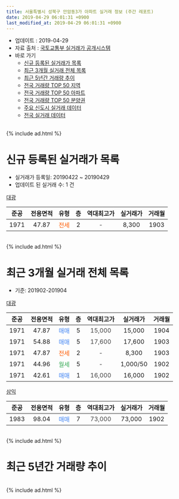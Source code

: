 ```yaml
---
title: 서울특별시 성북구 안암동3가 아파트 실거래 정보 (주간 레포트)
date: 2019-04-29 06:01:31 +0900
last_modified_at: 2019-04-29 06:01:31 +0900
---
```


* 업데이트 : 2019-04-29
* 자료 출처 : [국토교통부 실거래가 공개시스템](http://rt.molit.go.kr)
* 바로 가기
    * [신규 등록된 실거래가 목록](#신규-등록된-실거래가-목록)
    * [최근 3개월 실거래 전체 목록](#최근-3개월-실거래-전체-목록)
    * [최근 5년간 거래량 추이](#최근-5년간-거래량-추이)
    * [전국 거래량 TOP 50 지역](https://inasie.github.io/apt-trade-info/최근-3개월-전국에서-가장-거래가-많이-발생한-지역)
    * [전국 거래량 TOP 50 아파트](https://inasie.github.io/apt-trade-info/최근-3개월-전국에서-가장-거래가-많이-발생한-아파트)
    * [전국 거래량 TOP 50 분양권](https://inasie.github.io/apt-trade-info/최근-3개월-전국에서-가장-거래가-많이-발생한-분양권)
    * [주요 신도시 실거래 데이터](https://inasie.github.io/apt-trade-info/주요-신도시)
    * [전국 실거래 데이터](https://inasie.github.io/apt-trade-info/전국)
<br>
{% include ad.html %}
<br>

# 신규 등록된 실거래가 목록
* 실거래가 등록일: 20190422 ~ 20190429
* 업데이트 된 실거래 수: 1 건


[대광](https://search.naver.com/search.naver?query=%EC%84%9C%EC%9A%B8%ED%8A%B9%EB%B3%84%EC%8B%9C+%EC%84%B1%EB%B6%81%EA%B5%AC+%EC%95%88%EC%95%94%EB%8F%993%EA%B0%80+%EB%8C%80%EA%B4%91)

|준공|전용면적|유형|층|역대최고가|실거래가|거래월|
|:---:|:---:|:---:|:---:|:---:|:---:|:---:|
|1971|47.87|<span style="color:#ff5a00">전세</span>|2|<span style="color:#444444">-</span>|8,300|1903|


<br>
{% include ad.html %}
<br>

# 최근 3개월 실거래 전체 목록
* 기준: 201902-201904


[대광](https://search.naver.com/search.naver?query=%EC%84%9C%EC%9A%B8%ED%8A%B9%EB%B3%84%EC%8B%9C+%EC%84%B1%EB%B6%81%EA%B5%AC+%EC%95%88%EC%95%94%EB%8F%993%EA%B0%80+%EB%8C%80%EA%B4%91)

|준공|전용면적|유형|층|역대최고가|실거래가|거래월|
|:---:|:---:|:---:|:---:|:---:|:---:|:---:|
|1971|47.87|<span style="color:#4285f3">매매</span>|5|<span style="color:#444444">15,000</span>|15,000|1904|
|1971|54.88|<span style="color:#4285f3">매매</span>|5|<span style="color:#444444">17,600</span>|17,600|1903|
|1971|47.87|<span style="color:#ff5a00">전세</span>|2|<span style="color:#444444">-</span>|8,300|1903|
|1971|44.96|<span style="color:#34a853">월세</span>|5|<span style="color:#444444">-</span>|1,000/50|1902|
|1971|42.61|<span style="color:#4285f3">매매</span>|1|<span style="color:#444444">16,000</span>|16,000|1902|

[삼익](https://search.naver.com/search.naver?query=%EC%84%9C%EC%9A%B8%ED%8A%B9%EB%B3%84%EC%8B%9C+%EC%84%B1%EB%B6%81%EA%B5%AC+%EC%95%88%EC%95%94%EB%8F%993%EA%B0%80+%EC%82%BC%EC%9D%B5)

|준공|전용면적|유형|층|역대최고가|실거래가|거래월|
|:---:|:---:|:---:|:---:|:---:|:---:|:---:|
|1983|98.04|<span style="color:#4285f3">매매</span>|7|<span style="color:#444444">73,000</span>|73,000|1902|


<br>
{% include ad.html %}
<br>

# 최근 5년간 거래량 추이


<div style="width:100%;">
    <canvas id="deal_progress" height="200"></canvas>
</div>

<script>
new Chart(document.getElementById("deal_progress"), {
    type: 'line',
    data: {
        labels: ['201404','201405','201406','201407','201408','201409','201410','201411','201412','201501','201502','201503','201504','201505','201506','201507','201508','201509','201510','201511','201512','201601','201602','201603','201604','201605','201606','201607','201608','201609','201610','201611','201612','201701','201702','201703','201704','201705','201706','201707','201708','201709','201710','201711','201712','201801','201802','201803','201804','201805','201806','201807','201808','201809','201810','201811','201812','201901','201902','201903','201904'],
        datasets: [{
            label: '매매',
            pointRadius: 1,
            data: [4, 4, 3, 3, 3, 3, 4, 2, 1, 5, 3, 3, 4, 4, 5, 5, 2, 2, 3, 3, 0, 3, 2, 2, 2, 2, 5, 0, 5, 6, 3, 5, 3, 1, 5, 3, 0, 1, 3, 6, 2, 1, 4, 2, 2, 6, 8, 2, 4, 2, 1, 3, 5, 7, 3, 4, 2, 3, 2, 1, 1],
            borderColor: "rgba(255, 201, 14, 1)",
            backgroundColor: "rgba(255, 201, 14, 0.5)",
            fill: false,
            lineTension: 0
        },{
            label: '전월세',
            pointRadius: 1,
            data: [6, 1, 3, 4, 2, 2, 2, 3, 5, 4, 7, 4, 1, 7, 0, 4, 2, 4, 1, 0, 2, 3, 2, 6, 5, 1, 4, 1, 5, 1, 1, 5, 1, 2, 4, 5, 3, 2, 3, 3, 8, 2, 4, 1, 3, 2, 0, 7, 1, 3, 2, 2, 0, 3, 4, 4, 4, 2, 1, 1, 0],
            borderColor: "rgba(0, 141, 185, 1)",
            backgroundColor: "rgba(0, 141, 185, 0.5)",
            fill: false,
            lineTension: 0
        }
        ]
    },
    options: {
        responsive: true,
        title: {
            display: false
        },
        tooltips: {
            mode: 'index',
            intersect: false
        },
        hover: {
            mode: 'nearest',
            intersect: true
        },
        scales: {
            xAxes: [{
                display: true,
                scaleLabel: {
                    display: true,
                    labelString: '년/월'
                }
            }],
            yAxes: [{
                display: true,
                ticks: {
                    suggestedMin: 0,
                },
                scaleLabel: {
                    display: true,
                    labelString: '실거래 수'
                }
            }]
        }
    }
});

</script>


<br>
{% include ad.html %}
<br>

